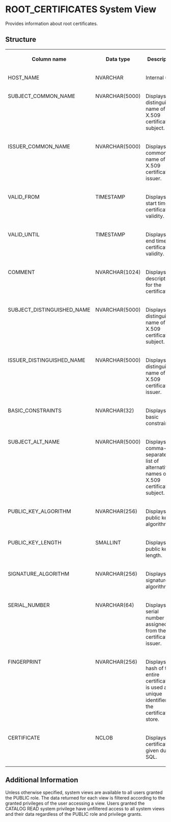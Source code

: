 <!-- loio087f2a01433e4ccca3f707fd9e177f2d -->

# ROOT\_CERTIFICATES System View

Provides information about root certificates.



<a name="loio087f2a01433e4ccca3f707fd9e177f2d__section_iy4_5nw_njb"/>

## Structure


<table>
<tr>
<th valign="top">

Column name

</th>
<th valign="top">

Data type

</th>
<th valign="top">

Description

</th>
</tr>
<tr>
<td valign="top">

HOST\_NAME

</td>
<td valign="top">

NVARCHAR

</td>
<td valign="top">

Internal use.

</td>
</tr>
<tr>
<td valign="top">

SUBJECT\_COMMON\_NAME

</td>
<td valign="top">

NVARCHAR\(5000\)

</td>
<td valign="top">

Displays the distinguished name of the X.509 certificate subject.

</td>
</tr>
<tr>
<td valign="top">

ISSUER\_COMMON\_NAME

</td>
<td valign="top">

NVARCHAR\(5000\)

</td>
<td valign="top">

Displays the common name of the X.509 certificate issuer.

</td>
</tr>
<tr>
<td valign="top">

VALID\_FROM

</td>
<td valign="top">

TIMESTAMP

</td>
<td valign="top">

Displays the start time of certificate's validity.

</td>
</tr>
<tr>
<td valign="top">

VALID\_UNTIL

</td>
<td valign="top">

TIMESTAMP

</td>
<td valign="top">

Displays the end time of certificate's validity.

</td>
</tr>
<tr>
<td valign="top">

COMMENT

</td>
<td valign="top">

NVARCHAR\(1024\)

</td>
<td valign="top">

Displays the description for the certificate.

</td>
</tr>
<tr>
<td valign="top">

SUBJECT\_DISTINGUISHED\_NAME

</td>
<td valign="top">

NVARCHAR\(5000\)

</td>
<td valign="top">

Displays the distinguished name of the X.509 certificate subject.

</td>
</tr>
<tr>
<td valign="top">

ISSUER\_DISTINGUISHED\_NAME

</td>
<td valign="top">

NVARCHAR\(5000\)

</td>
<td valign="top">

Displays the distinguished name of the X.509 certificate issuer.

</td>
</tr>
<tr>
<td valign="top">

BASIC\_CONSTRAINTS

</td>
<td valign="top">

NVARCHAR\(32\)

</td>
<td valign="top">

Displays the basic constraints.

</td>
</tr>
<tr>
<td valign="top">

SUBJECT\_ALT\_NAME

</td>
<td valign="top">

NVARCHAR\(5000\)

</td>
<td valign="top">

Displays the comma-separated list of alternative names of the X.509 certificate subject.

</td>
</tr>
<tr>
<td valign="top">

PUBLIC\_KEY\_ALGORITHM

</td>
<td valign="top">

NVARCHAR\(256\)

</td>
<td valign="top">

Displays the public key algorithm.

</td>
</tr>
<tr>
<td valign="top">

PUBLIC\_KEY\_LENGTH

</td>
<td valign="top">

SMALLINT

</td>
<td valign="top">

Displays the public key length.

</td>
</tr>
<tr>
<td valign="top">

SIGNATURE\_ALGORITHM

</td>
<td valign="top">

NVARCHAR\(256\)

</td>
<td valign="top">

Displays the signature algorithm.

</td>
</tr>
<tr>
<td valign="top">

SERIAL\_NUMBER

</td>
<td valign="top">

NVARCHAR\(64\)

</td>
<td valign="top">

Displays the serial number as assigned from the certificate issuer.

</td>
</tr>
<tr>
<td valign="top">

FINGERPRINT

</td>
<td valign="top">

NVARCHAR\(256\)

</td>
<td valign="top">

Displays the hash of the entire certificate. It is used as a unique identifier in the certificate store.

</td>
</tr>
<tr>
<td valign="top">

CERTIFICATE

</td>
<td valign="top">

NCLOB

</td>
<td valign="top">

Displays the certificate as given during SQL.

</td>
</tr>
</table>



<a name="loio087f2a01433e4ccca3f707fd9e177f2d__section_wjj_kbp_dzb"/>

## Additional Information

Unless otherwise specified, system views are available to all users granted the PUBLIC role. The data returned for each view is filtered according to the granted privileges of the user accessing a view. Users granted the CATALOG READ system privilege have unfiltered access to all system views and their data regardless of the PUBLIC role and privilege grants.

